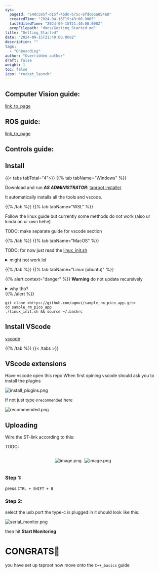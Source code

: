 ```yaml
---
sys:
  pageId: "54dc585f-d15f-45d0-b75c-8fdc66a854a8"
  createdTime: "2024-04-16T19:43:00.000Z"
  lastEditedTime: "2024-09-15T21:40:00.000Z"
  propFilepath: "docs/Getting_Started.md"
title: "Getting_Started"
date: "2024-09-15T21:40:00.000Z"
description: ""
tags:
  - "Onboarding"
author: "Overridden author"
draft: false
weight: 1
toc: false
icon: "rocket_launch"
---
```


## Computer Vision guide:

[link_to_page](86d45bc0-388b-4d26-8848-44f255f73d0e)

## ROS guide:

[link_to_page](3c76c1de-ec8f-46d6-8b0a-294005edc2d5)

## Controls guide:

## Install

{{< tabs tabTotal="4">}}
{{% tab tabName="Windows" %}}

Download and run _**AS ADMINISTRATOR**_: [taproot installer](https://github.com/Thornbots/TeachingFreshies/releases/tag/1.0)

It automatically installs all the tools and vscode.

{{% /tab %}}
{{% tab tabName="WSL" %}}

Follow the linux guide but currently some methods do not work (also ur kinda on ur own hehe)

TODO: make separate guide for vscode section

{{% /tab %}}
{{% tab tabName="MacOS" %}}

TODO: for now just read the [linux_init.sh](https://github.com/agmui/sample_rm_pico_app/blob/main/linux_init.sh)

<details>
<summary>might not work lol</summary>

`brew install libusb pkg-config`

Next install: [vscode](https://code.visualstudio.com/Download)

</details>

{{% /tab %}}
{{% tab tabName="Linux (ubuntu)" %}}

{{% alert context="danger" %}}
**Warning** do not update recursively
<details>
<summary>why tho?</summary>
There are some submodules that may go on for a while (like tinyusb) and I highly
recommend you don't need to get them.
If you want to see what submodules I update just look in `linux_init.sh`
</details>
{{% /alert %}}

```shell
git clone <https://github.com/agmui/sample_rm_pico_app.git>
cd sample_rm_pico_app
./linux_init.sh && source ~/.bashrc
```

## Install VScode

[vscode](https://code.visualstudio.com/Download)

{{% /tab %}}
{{< /tabs >}}

## VScode extensions

Have vscode open this repo
When first opining vscode should ask you to install the plugins

![install_plugins.png](https://prod-files-secure.s3.us-west-2.amazonaws.com/d518164a-d88e-44d1-a4ee-3adb3bd8bce0/89bd30f0-1825-4e77-867b-0a41ce370880/install_plugins.png?X-Amz-Algorithm=AWS4-HMAC-SHA256&X-Amz-Content-Sha256=UNSIGNED-PAYLOAD&X-Amz-Credential=ASIAZI2LB4662ALNXETI%2F20250309%2Fus-west-2%2Fs3%2Faws4_request&X-Amz-Date=20250309T120954Z&X-Amz-Expires=3600&X-Amz-Security-Token=IQoJb3JpZ2luX2VjECcaCXVzLXdlc3QtMiJHMEUCIQDGcWP31E5fUGEnud%2FwTeQAkyV7bkqIVST9mbvz16ZMlgIgfhSOzp0H1eO9nFKL1AP0sSlTb1P%2BoGj1e5vmt0Vk61oq%2FwMIcBAAGgw2Mzc0MjMxODM4MDUiDOxNjmIC0hG8OWxYDyrcAxcf%2BzI3jj8ptyKb9lMMWQV9PmmFyv9ceM5t%2FWXKD7iR9rAg%2FargR%2Bdf9W7k52%2BSBP0X6fcyLXhcPJIiwLV9vexfYAKwTOnoz8Yo%2Bv7hFuygoBZgDui8SLRJSpzlBOuONxbc2P6Nokff5zdy7M6a1G%2Bt7tqMvyHgbo5xtek7IH%2FD2NDuQy1EuM%2BlLJu4hpCjEaRhGIgCouFmH3kcSMtXNtXfIlod%2B7ZZ4Y%2Bp6N%2F9nIYQ2demNA1XlTGvl%2FK7S44Lpuy5wwM%2FXzVQII%2BRkSHkuHtJwgRghAkmS3wK6mja3NO7tmqnc7mEgeSYciBO0svE4nCcwXgq0w6QKzOit6%2BUm2%2BJYF97NBLOeTiO6%2Bx1F3lS3jEC%2FUb7tLLVasxMbW3n0Hul1WCWeU6fj2sun%2BjReB7XkfD8089OC03yCAF18%2BJSuU3L0lkJQ4TFZd1OPpXd8QCQyGG950m%2FdcdqVe5POeexwXq3ZmT6AG7dgiu%2FemQKlC1D47X50BXZAlnn0TM6TWxtgVGA9dK6AJJFJGwkXHx3HSuJCYeLfotWhUl5Kw9OwwmiMQft2ckVyUyt5WQTcttcE4X9v5Fu18INjLLD3q3BOaPYB2Sk2I%2FNPwLvpNNIxLEtgvp0ghQtio%2FiML%2FrtL4GOqUBG5pRGdRs%2BJl1eIy3%2FsKUZGIRu7vsp6IoABiRc0%2BYN%2BsmSJ8QfLwOjjONSALJq8OWM4pg0RlK1oTX%2FtaDAk0o30KVrb7dagnsgW8DKWIE9vLHkOp7YcweeVKIuept3zr%2F95qIJa6Ir0q6B9XPTc3Snd4NSbpKwlU6mcwf6XsUJ34FmB4T9sOXUnBXqlzD4I%2FMNvdOpN7sQjqzyjPH5%2BHX6ILZx%2FRW&X-Amz-Signature=71b73d7ffd76ee3afb7ecf1543e5f630e9b3a5c79f39fab1173a45e84f6308ab&X-Amz-SignedHeaders=host&x-id=GetObject)

If not just type `@recommended` here  

![recommended.png](https://prod-files-secure.s3.us-west-2.amazonaws.com/d518164a-d88e-44d1-a4ee-3adb3bd8bce0/61e661e9-5d85-4dfc-be0d-8d2097a5e793/recommended.png?X-Amz-Algorithm=AWS4-HMAC-SHA256&X-Amz-Content-Sha256=UNSIGNED-PAYLOAD&X-Amz-Credential=ASIAZI2LB4662ALNXETI%2F20250309%2Fus-west-2%2Fs3%2Faws4_request&X-Amz-Date=20250309T120954Z&X-Amz-Expires=3600&X-Amz-Security-Token=IQoJb3JpZ2luX2VjECcaCXVzLXdlc3QtMiJHMEUCIQDGcWP31E5fUGEnud%2FwTeQAkyV7bkqIVST9mbvz16ZMlgIgfhSOzp0H1eO9nFKL1AP0sSlTb1P%2BoGj1e5vmt0Vk61oq%2FwMIcBAAGgw2Mzc0MjMxODM4MDUiDOxNjmIC0hG8OWxYDyrcAxcf%2BzI3jj8ptyKb9lMMWQV9PmmFyv9ceM5t%2FWXKD7iR9rAg%2FargR%2Bdf9W7k52%2BSBP0X6fcyLXhcPJIiwLV9vexfYAKwTOnoz8Yo%2Bv7hFuygoBZgDui8SLRJSpzlBOuONxbc2P6Nokff5zdy7M6a1G%2Bt7tqMvyHgbo5xtek7IH%2FD2NDuQy1EuM%2BlLJu4hpCjEaRhGIgCouFmH3kcSMtXNtXfIlod%2B7ZZ4Y%2Bp6N%2F9nIYQ2demNA1XlTGvl%2FK7S44Lpuy5wwM%2FXzVQII%2BRkSHkuHtJwgRghAkmS3wK6mja3NO7tmqnc7mEgeSYciBO0svE4nCcwXgq0w6QKzOit6%2BUm2%2BJYF97NBLOeTiO6%2Bx1F3lS3jEC%2FUb7tLLVasxMbW3n0Hul1WCWeU6fj2sun%2BjReB7XkfD8089OC03yCAF18%2BJSuU3L0lkJQ4TFZd1OPpXd8QCQyGG950m%2FdcdqVe5POeexwXq3ZmT6AG7dgiu%2FemQKlC1D47X50BXZAlnn0TM6TWxtgVGA9dK6AJJFJGwkXHx3HSuJCYeLfotWhUl5Kw9OwwmiMQft2ckVyUyt5WQTcttcE4X9v5Fu18INjLLD3q3BOaPYB2Sk2I%2FNPwLvpNNIxLEtgvp0ghQtio%2FiML%2FrtL4GOqUBG5pRGdRs%2BJl1eIy3%2FsKUZGIRu7vsp6IoABiRc0%2BYN%2BsmSJ8QfLwOjjONSALJq8OWM4pg0RlK1oTX%2FtaDAk0o30KVrb7dagnsgW8DKWIE9vLHkOp7YcweeVKIuept3zr%2F95qIJa6Ir0q6B9XPTc3Snd4NSbpKwlU6mcwf6XsUJ34FmB4T9sOXUnBXqlzD4I%2FMNvdOpN7sQjqzyjPH5%2BHX6ILZx%2FRW&X-Amz-Signature=67131fb2edc87b1d163de2fd8ba8117fe6f0c7a1f228d4a718b8995f0278b48b&X-Amz-SignedHeaders=host&x-id=GetObject)

## Uploading

Wire the ST-link according to this:

TODO:

<div style="display: flex;flex-direction: row; column-gap:10px; max-width: 630px;justify-content: center;">
<div>

![image.png](https://prod-files-secure.s3.us-west-2.amazonaws.com/d518164a-d88e-44d1-a4ee-3adb3bd8bce0/210ecb78-1116-4d7b-b9b7-2292f66fa2c2/image.png?X-Amz-Algorithm=AWS4-HMAC-SHA256&X-Amz-Content-Sha256=UNSIGNED-PAYLOAD&X-Amz-Credential=ASIAZI2LB466XZUPIXRC%2F20250309%2Fus-west-2%2Fs3%2Faws4_request&X-Amz-Date=20250309T120956Z&X-Amz-Expires=3600&X-Amz-Security-Token=IQoJb3JpZ2luX2VjECwaCXVzLXdlc3QtMiJGMEQCIEdUyM4XYgHUMwlsG6Va88Z7m8yofbHOvgY2hceG2ODGAiBvWGx3NUr3%2Bd%2Fm5SgsqaPczlY8CIQNLwuSBEREoYG3Tyr%2FAwh1EAAaDDYzNzQyMzE4MzgwNSIM2T0N7ZAiLWdkQxzFKtwD2Vk0yrlBVLAUfgRIw24%2FEBsB6aLHxNri64L5qVDMXtOcI609TkSlztMq8pD0bDYT1Ro47Qby%2FFKbqpnNneg85bIg6TvgkveJpTjVj9fAfueEKU%2FJ2yKVYJPfOsOXAOFx%2F7cyhcfr1sMsRXIgep05AAuOUT%2B5LITqxtrYxMSSc6rd7CmkDnr2PkE3dGrrKacNu4Jn7Tl8SEpMV44pTnN9AfSFEAo5yKb8ZKr%2B5snE1ljWmIFo%2FhKfm2Zko4%2FicErpyLvMqvjfx2raKr9wl0uPGCCFr1s%2F1cnlNjzFcbb7AB15K8FqsdSKcOTBc678fMJf%2FNo0RKJTOGu0N%2FvJZz6O3cenrgmLnzyjNVNC0nWXJIS06W92jzaU00YeG03QG0fZuKVrByyNp6w%2BeOLM6KpCHoDHi7Vr0sn3yfLn0mGDVxW1C6H8DHSXypeCtEOzGEW3%2BSAZaDIaKkRcZpnbK%2BxaFD%2FD7Eaym20Xxq1O%2BLs9xayRBjcIsO7qKBGfJ4Jg6C8D%2F8ItMhIGa3CD5ATw0N2bXRJDHTDYDraFh1WByRVlXSLWl%2FH37NDsCtPJcEAyAl43L9Gwa6ViRmDHPfopsCoubz7BDTrdDwBzHu5WLesd0ZwWoNJmt8k%2B6LivXVEwkIG2vgY6pgEhpqkP4hk%2BFDiz%2BW16FKYOZFt7VrN4RPvAIlHjwJVEcoseS32uS4HPKWZqyEPNc0YC%2Fw%2Fttwxg3vj0bRrQlNBbwyuuKHMUVakYXtumlN6jKQOdIcSr0qW47bqX8AsjBhCH%2B%2FTxNyqll5Ck8aYf1MJ7W5%2FZiDrzvLILmB6nTW9vsxjVCm4Kh59N9Rl7M5P4AgYHjMXmSSpHuoak1MxqkA0Er0EHxBfm&X-Amz-Signature=8ff527be3ff6b5740f95c618cb9d975957c0253b97d65902eff8b5498bc510c1&X-Amz-SignedHeaders=host&x-id=GetObject)

</div>
<div>

![image.png](https://prod-files-secure.s3.us-west-2.amazonaws.com/d518164a-d88e-44d1-a4ee-3adb3bd8bce0/33a0fd0f-8ca6-4a86-8e09-26e95ded1fff/image.png?X-Amz-Algorithm=AWS4-HMAC-SHA256&X-Amz-Content-Sha256=UNSIGNED-PAYLOAD&X-Amz-Credential=ASIAZI2LB466ZKRWBD47%2F20250309%2Fus-west-2%2Fs3%2Faws4_request&X-Amz-Date=20250309T120957Z&X-Amz-Expires=3600&X-Amz-Security-Token=IQoJb3JpZ2luX2VjECcaCXVzLXdlc3QtMiJHMEUCIQC8FO3nhvrMmUsVD1Ky3Kwo1aE70MdME5CnaukXkPYGigIgLzXxoc4Pi5X6NZBNYiCnItrUmqiFqA62knYt1wqRFjAq%2FwMIcBAAGgw2Mzc0MjMxODM4MDUiDGNQvxHsNCUgGazyZCrcA%2BBlfEhVC0viFai4X3aNlHEwCincHUkUYaif23U17W%2F4czm9RgmhPrwf2Jw8sJOf7OJEbAOi7GqcI5wohDovrpRS278wxlE%2B8Vn4D5CjiFy4jRV8LU5lDAchgWVZyypbIiGwkGBw8QE6W7B7e7BUh4aOpsXTmZmSx067hoXZ6s9TaAN%2BJdE6IEXSupQuX1PAysFKc%2FJRhZpBP9DYwfd6wMzcFs4N7prhZZbm%2FfrUNnAWRLfAmKXIBCVZ5Dw5tRBBSjeUvWahyA%2B37UKi8CoDbMRmrk4nQlZEGfa37iv5WlGZkMuLjuCxgDcX%2BEn1i8WdSpiz8fFC2W3zm0SKz7v00%2F7EUqSYABGtxU0gyro7bGarva6SI5DryFxOJ%2BGfu6qZjaPGtx6d1hHQHLDp4E%2FBot0YKwD211d1WvA4vbIvWA%2BtVQ9lPWk%2FWrck1NP5F6weRuzl55GPz6WMmLFfRrCO%2F%2BtwPv%2Bq%2FsQ3VDPzLxPM0Rtg69XXnJQeR6OT7rmAgd1D8mFDmr2JDxE5KpkBDI4M%2BXMqiMBDNMCarxvBtgqdQ%2BWpnHJzgY9igMb6ip6%2BgPISDa6adlx5rrPbndRmuAPnjqnebnEo0%2BjIygAivvrJM73vANhn5i%2FZyYEvLdcPMOHrtL4GOqUBRMNBUEhi1S9aC5j0ifdkoXp0%2FUkDfvMVHKEvDljinPxiWfdQs5vfa8VW%2BMDVhk9Fa1%2Fzit441onmdMYdDeydkTWw2CMLIw4jEj0QqBoOwnulbL%2F5PR%2BXIuBuWutFYvUdONVS4fhtRprBvsYCDzYPFNA7S2pU%2B%2BpVrwIFhg5p0FIwHXU5b2yDBc54bCOyyWX95vQwjPryQzeJsKkCn%2BxvV%2BDDjYEI&X-Amz-Signature=f34644cb0fe45b2f122d702081beae5cac840e23ce2091376e279ba85db825c8&X-Amz-SignedHeaders=host&x-id=GetObject)

</div>
</div>

### Step 1:

press `CTRL + SHIFT + B`

### Step 2:

select the usb port the type-c is plugged in it should look like this:

![serial_monitor.png](https://prod-files-secure.s3.us-west-2.amazonaws.com/d518164a-d88e-44d1-a4ee-3adb3bd8bce0/f03f4774-05d4-4393-b6a0-d5efb6d315ab/serial_monitor.png?X-Amz-Algorithm=AWS4-HMAC-SHA256&X-Amz-Content-Sha256=UNSIGNED-PAYLOAD&X-Amz-Credential=ASIAZI2LB4662ALNXETI%2F20250309%2Fus-west-2%2Fs3%2Faws4_request&X-Amz-Date=20250309T120954Z&X-Amz-Expires=3600&X-Amz-Security-Token=IQoJb3JpZ2luX2VjECcaCXVzLXdlc3QtMiJHMEUCIQDGcWP31E5fUGEnud%2FwTeQAkyV7bkqIVST9mbvz16ZMlgIgfhSOzp0H1eO9nFKL1AP0sSlTb1P%2BoGj1e5vmt0Vk61oq%2FwMIcBAAGgw2Mzc0MjMxODM4MDUiDOxNjmIC0hG8OWxYDyrcAxcf%2BzI3jj8ptyKb9lMMWQV9PmmFyv9ceM5t%2FWXKD7iR9rAg%2FargR%2Bdf9W7k52%2BSBP0X6fcyLXhcPJIiwLV9vexfYAKwTOnoz8Yo%2Bv7hFuygoBZgDui8SLRJSpzlBOuONxbc2P6Nokff5zdy7M6a1G%2Bt7tqMvyHgbo5xtek7IH%2FD2NDuQy1EuM%2BlLJu4hpCjEaRhGIgCouFmH3kcSMtXNtXfIlod%2B7ZZ4Y%2Bp6N%2F9nIYQ2demNA1XlTGvl%2FK7S44Lpuy5wwM%2FXzVQII%2BRkSHkuHtJwgRghAkmS3wK6mja3NO7tmqnc7mEgeSYciBO0svE4nCcwXgq0w6QKzOit6%2BUm2%2BJYF97NBLOeTiO6%2Bx1F3lS3jEC%2FUb7tLLVasxMbW3n0Hul1WCWeU6fj2sun%2BjReB7XkfD8089OC03yCAF18%2BJSuU3L0lkJQ4TFZd1OPpXd8QCQyGG950m%2FdcdqVe5POeexwXq3ZmT6AG7dgiu%2FemQKlC1D47X50BXZAlnn0TM6TWxtgVGA9dK6AJJFJGwkXHx3HSuJCYeLfotWhUl5Kw9OwwmiMQft2ckVyUyt5WQTcttcE4X9v5Fu18INjLLD3q3BOaPYB2Sk2I%2FNPwLvpNNIxLEtgvp0ghQtio%2FiML%2FrtL4GOqUBG5pRGdRs%2BJl1eIy3%2FsKUZGIRu7vsp6IoABiRc0%2BYN%2BsmSJ8QfLwOjjONSALJq8OWM4pg0RlK1oTX%2FtaDAk0o30KVrb7dagnsgW8DKWIE9vLHkOp7YcweeVKIuept3zr%2F95qIJa6Ir0q6B9XPTc3Snd4NSbpKwlU6mcwf6XsUJ34FmB4T9sOXUnBXqlzD4I%2FMNvdOpN7sQjqzyjPH5%2BHX6ILZx%2FRW&X-Amz-Signature=7d02a94c3ba62620e58326f1850cb4dc242ab082b360ccda9f7324179c14384c&X-Amz-SignedHeaders=host&x-id=GetObject)

then hit **Start Monitoring**

# CONGRATS🎉

you have set up taproot now move onto the `C++_basics` guide
